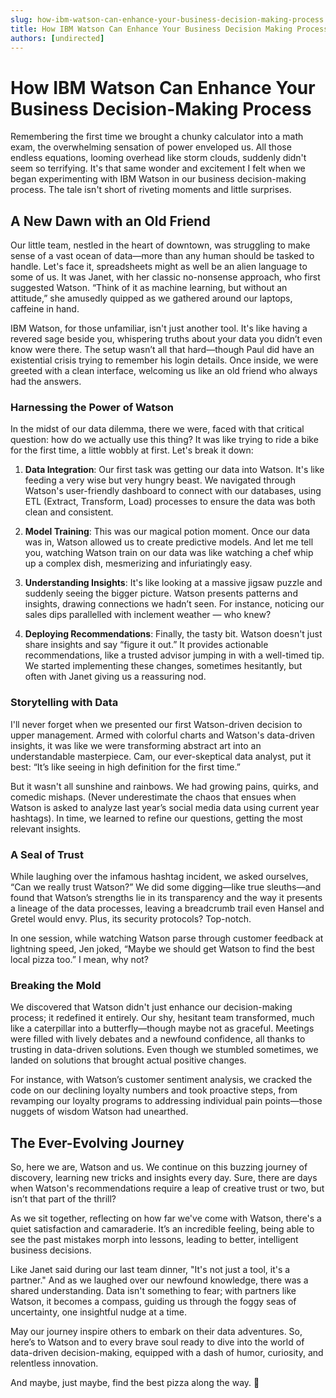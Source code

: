 ```yaml
---
slug: how-ibm-watson-can-enhance-your-business-decision-making-process
title: How IBM Watson Can Enhance Your Business Decision Making Process
authors: [undirected]
---
```



# How IBM Watson Can Enhance Your Business Decision-Making Process

Remembering the first time we brought a chunky calculator into a math exam, the overwhelming sensation of power enveloped us. All those endless equations, looming overhead like storm clouds, suddenly didn't seem so terrifying. It's that same wonder and excitement I felt when we began experimenting with IBM Watson in our business decision-making process. The tale isn't short of riveting moments and little surprises.

## A New Dawn with an Old Friend

Our little team, nestled in the heart of downtown, was struggling to make sense of a vast ocean of data—more than any human should be tasked to handle. Let's face it, spreadsheets might as well be an alien language to some of us. It was Janet, with her classic no-nonsense approach, who first suggested Watson. “Think of it as machine learning, but without an attitude,” she amusedly quipped as we gathered around our laptops, caffeine in hand.

IBM Watson, for those unfamiliar, isn't just another tool. It's like having a revered sage beside you, whispering truths about your data you didn’t even know were there. The setup wasn’t all that hard—though Paul did have an existential crisis trying to remember his login details. Once inside, we were greeted with a clean interface, welcoming us like an old friend who always had the answers.

### Harnessing the Power of Watson

In the midst of our data dilemma, there we were, faced with that critical question: how do we actually use this thing? It was like trying to ride a bike for the first time, a little wobbly at first. Let's break it down:

1. **Data Integration**: Our first task was getting our data into Watson. It's like feeding a very wise but very hungry beast. We navigated through Watson's user-friendly dashboard to connect with our databases, using ETL (Extract, Transform, Load) processes to ensure the data was both clean and consistent.

2. **Model Training**: This was our magical potion moment. Once our data was in, Watson allowed us to create predictive models. And let me tell you, watching Watson train on our data was like watching a chef whip up a complex dish, mesmerizing and infuriatingly easy.

3. **Understanding Insights**: It's like looking at a massive jigsaw puzzle and suddenly seeing the bigger picture. Watson presents patterns and insights, drawing connections we hadn’t seen. For instance, noticing our sales dips parallelled with inclement weather — who knew?

4. **Deploying Recommendations**: Finally, the tasty bit. Watson doesn't just share insights and say “figure it out.” It provides actionable recommendations, like a trusted advisor jumping in with a well-timed tip. We started implementing these changes, sometimes hesitantly, but often with Janet giving us a reassuring nod.

### Storytelling with Data

I'll never forget when we presented our first Watson-driven decision to upper management. Armed with colorful charts and Watson's data-driven insights, it was like we were transforming abstract art into an understandable masterpiece. Cam, our ever-skeptical data analyst, put it best: “It’s like seeing in high definition for the first time.”

But it wasn't all sunshine and rainbows. We had growing pains, quirks, and comedic mishaps. (Never underestimate the chaos that ensues when Watson is asked to analyze last year’s social media data using current year hashtags). In time, we learned to refine our questions, getting the most relevant insights.

### A Seal of Trust

While laughing over the infamous hashtag incident, we asked ourselves, “Can we really trust Watson?” We did some digging—like true sleuths—and found that Watson’s strengths lie in its transparency and the way it presents a lineage of the data processes, leaving a breadcrumb trail even Hansel and Gretel would envy. Plus, its security protocols? Top-notch.

In one session, while watching Watson parse through customer feedback at lightning speed, Jen joked, “Maybe we should get Watson to find the best local pizza too.” I mean, why not?

### Breaking the Mold

We discovered that Watson didn't just enhance our decision-making process; it redefined it entirely. Our shy, hesitant team transformed, much like a caterpillar into a butterfly—though maybe not as graceful. Meetings were filled with lively debates and a newfound confidence, all thanks to trusting in data-driven solutions. Even though we stumbled sometimes, we landed on solutions that brought actual positive changes.

For instance, with Watson’s customer sentiment analysis, we cracked the code on our declining loyalty numbers and took proactive steps, from revamping our loyalty programs to addressing individual pain points—those nuggets of wisdom Watson had unearthed.

## The Ever-Evolving Journey

So, here we are, Watson and us. We continue on this buzzing journey of discovery, learning new tricks and insights every day. Sure, there are days when Watson's recommendations require a leap of creative trust or two, but isn’t that part of the thrill?

As we sit together, reflecting on how far we've come with Watson, there's a quiet satisfaction and camaraderie. It’s an incredible feeling, being able to see the past mistakes morph into lessons, leading to better, intelligent business decisions.

Like Janet said during our last team dinner, "It's not just a tool, it's a partner." And as we laughed over our newfound knowledge, there was a shared understanding. Data isn't something to fear; with partners like Watson, it becomes a compass, guiding us through the foggy seas of uncertainty, one insightful nudge at a time.

May our journey inspire others to embark on their data adventures. So, here’s to Watson and to every brave soul ready to dive into the world of data-driven decision-making, equipped with a dash of humor, curiosity, and relentless innovation.  

And maybe, just maybe, find the best pizza along the way. 🍕